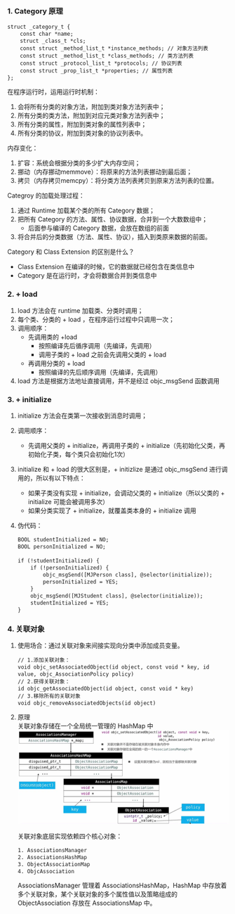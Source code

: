 ### 1. Category 原理

```
struct _category_t {
    const char *name;
    struct _class_t *cls;
    const struct _method_list_t *instance_methods; // 对象方法列表
    const struct _method_list_t *class_methods; // 类方法列表
    const struct _protocol_list_t *protocols; // 协议列表
    const struct _prop_list_t *properties; // 属性列表
};
```

在程序运行时，运用运行时机制：

1. 会将所有分类的对象方法，附加到类对象方法列表中；
2. 所有分类的类方法，附加到对应元类对象方法列表中；
3. 所有分类的属性，附加到类对象的属性列表中；
4. 所有分类的协议，附加到类对象的协议列表中。

内存变化：

1. 扩容：系统会根据分类的多少扩大内存空间；
2. 挪动（内存挪动memmove）：将原来的方法列表挪动到最后面；
3. 拷贝（内存拷贝memcpy）：将分类方法列表拷贝到原来方法列表的位置。

Categroy 的加载处理过程：

1. 通过 Runtime 加载某个类的所有 Category 数据；
2. 把所有 Category 的方法、属性、协议数据，合并到一个大数数组中；
   * 后面参与编译的 Category 数据，会放在数组的前面
3. 将合并后的分类数据（方法、属性、协议），插入到类原来数据的前面。

Category 和 Class Extension 的区别是什么？

* Class Extension 在编译的时候，它的数据就已经包含在类信息中
* Category 是在运行时，才会将数据合并到类信息中

### 2. + load

1. load 方法会在 runtime 加载类、分类时调用；
2. 每个类、分类的 + load ，在程序运行过程中只调用一次；
3. 调用顺序：
   * 先调用类的 +load
     * 按照编译先后循序调用（先编译，先调用）
     * 调用子类的 + load 之前会先调用父类的 + load
   * 再调用分类的 + load
     * 按照编译的先后顺序调用（先编译，先调用）
4. load 方法是根据方法地址直接调用，并不是经过 objc\_msgSend 函数调用

### 3. + initialize

1. initialize 方法会在类第一次接收到消息时调用；
2. 调用顺序：
   * 先调用父类的 + initialize，再调用子类的 + initialize（先初始化父类，再初始化子类，每个类只会初始化1次）
3. initialize 和 + load 的很大区别是，+ initizlize 是通过 objc\_msgSend 进行调用的，所以有以下特点：

   * 如果子类没有实现 + initialize，会调动父类的 + initialize（所以父类的 + initialize 可能会被调用多次）
   * 如果分类实现了 + initialize，就覆盖类本身的 + initialize 调用

4. 伪代码：

   ```
   BOOL studentInitialized = NO;
   BOOL personInitialized = NO;

   if (!studentInitialized) {
       if (!personInitialized) {
           objc_msgSend([MJPerson class], @selector(initialize));
           personInitialized = YES;
       }
       objc_msgSend([MJStudent class], @selector(initialize));
       studentInitialized = YES;
   }
   ```

### 4. 关联对象

1. 使用场合：通过关联对象来间接实现向分类中添加成员变量。
   ```
   // 1.添加关联对象：
   void objc_setAssociatedObject(id object, const void * key, id value, objc_AssociationPolicy policy)
   // 2.获得关联对象：
   id objc_getAssociatedObject(id object, const void * key)
   // 3.移除所有的关联对象
   void objc_removeAssociatedObjects(id object)
   ```
2. 原理  
   关联对象存储在一个全局统一管理的 HashMap 中  
   ![](/assets/category_associations_manager.png)

   关联对象底层实现依赖四个核心对象：

   ```
   1. AssociationsManager
   2. AssociationsHashMap
   3. ObjectAssociationMap
   4. ObjcAssociation
   ```

   AssociationsManager 管理着 AssociationsHashMap，HashMap 中存放着多个关联对象，某个关联对象的多个属性值以及策略组成的 ObjectAssociation 存放在 AssociationsMap 中。



